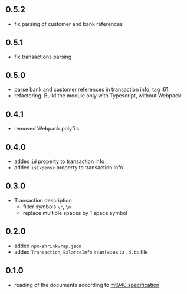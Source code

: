 ## 0.5.2
* fix parsing of customer and bank references

## 0.5.1
* fix transactions parsing

## 0.5.0
* parse bank and customer references in transaction info, tag :61:
* refactoring. Build the module only with Typescript, without Webpack

## 0.4.1
* removed Webpack polyfils
    
## 0.4.0
* added `id` property to transaction info
* added `isExpense` property to transaction info

## 0.3.0
* Transaction description
    * filter symbols `\r`, `\n`
    * replace multiple spaces by 1 space symbol
    
## 0.2.0
* added `npm-shrinkwrap.json`
* added `Transaction`, `BalanceInfo` interfaces to `.d.ts` file

## 0.1.0
* reading of the documents according to [mt940 specification](README.md#mt940-specification)